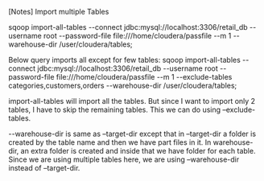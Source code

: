 [Notes] Import multiple Tables

sqoop import-all-tables --connect jdbc:mysql://localhost:3306/retail_db --username root --password-file file:///home/cloudera/passfile --m 1 --warehouse-dir /user/cloudera/tables;

Below query imports all except for few tables:
sqoop import-all-tables --connect jdbc:mysql://localhost:3306/retail_db --username root --password-file file:///home/cloudera/passfile --m 1
--exclude-tables categories,customers,orders --warehouse-dir /user/cloudera/tables;



import-all-tables will import all the tables. But since I want to import only 2 tables, I have to skip the remaining tables. This we can do using –exclude-tables.

--warehouse-dir is same as –target-dir except that in –target-dir a folder is created by the table name and then we have part files in it. In warehouse-dir, an extra folder is created and inside that we have folder for each table. Since we are using multiple tables here, we are using –warehouse-dir instead of –target-dir.